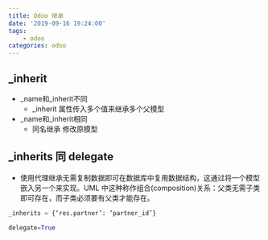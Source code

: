 ```yaml
---
title: Odoo 继承
date: '2019-09-16 19:24:00'
tags:
    - odoo
categories: odoo
---
```


## _inherit

- _name和_inherit不同
  - _inherit 属性传入多个值来继承多个父模型
- _name和_inherit相同
  - 同名继承 修改原模型

## _inherits 同 delegate

- 使用代理继承无需复制数据即可在数据库中复用数据结构，这通过将一个模型嵌入另一个来实现。UML 中这种称作组合(composition)关系：父类无需子类即可存在，而子类必须要有父类才能存在。

```python
_inherits = {‘res.partner’: ‘partner_id’}

delegate=True
```
